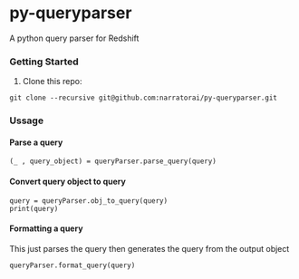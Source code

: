 # py-queryparser
A python query parser for Redshift 


### Getting Started

1. Clone this repo:

```
git clone --recursive git@github.com:narratorai/py-queryparser.git
```


### Ussage

#### Parse a query 

```
(_ , query_object) = queryParser.parse_query(query)
```


#### Convert query object to query 

```
query = queryParser.obj_to_query(query)
print(query)
```


#### Formatting a query
This just parses the query then generates the query from the output object

```
queryParser.format_query(query)
```

